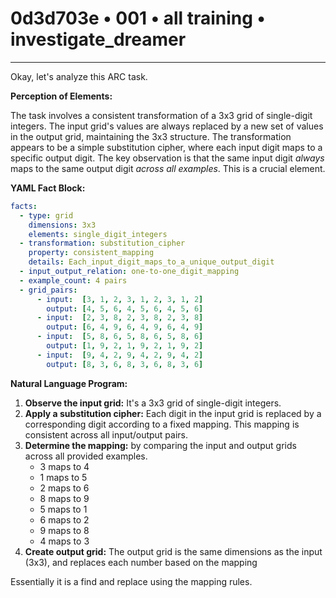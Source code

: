 # 0d3d703e • 001 • all training • investigate_dreamer

---
Okay, let's analyze this ARC task.

**Perception of Elements:**

The task involves a consistent transformation of a 3x3 grid of single-digit integers. The input grid's values are always replaced by a new set of values in the output grid, maintaining the 3x3 structure.  The transformation appears to be a simple substitution cipher, where each input digit maps to a specific output digit. The key observation is that the same input digit *always* maps to the same output digit *across all examples*. This is a crucial element.

**YAML Fact Block:**



```yaml
facts:
  - type: grid
    dimensions: 3x3
    elements: single_digit_integers
  - transformation: substitution_cipher
    property: consistent_mapping
    details: Each_input_digit_maps_to_a_unique_output_digit
  - input_output_relation: one-to-one_digit_mapping
  - example_count: 4 pairs
  - grid_pairs:
      - input:  [3, 1, 2, 3, 1, 2, 3, 1, 2]
        output: [4, 5, 6, 4, 5, 6, 4, 5, 6]
      - input:  [2, 3, 8, 2, 3, 8, 2, 3, 8]
        output: [6, 4, 9, 6, 4, 9, 6, 4, 9]
      - input:  [5, 8, 6, 5, 8, 6, 5, 8, 6]
        output: [1, 9, 2, 1, 9, 2, 1, 9, 2]
      - input:  [9, 4, 2, 9, 4, 2, 9, 4, 2]
        output: [8, 3, 6, 8, 3, 6, 8, 3, 6]
```



**Natural Language Program:**

1.  **Observe the input grid:**  It's a 3x3 grid of single-digit integers.
2.  **Apply a substitution cipher:** Each digit in the input grid is replaced by a corresponding digit according to a fixed mapping. This mapping is consistent across all input/output pairs.
3.  **Determine the mapping:** by comparing the input and output grids across all provided examples.
     *   3 maps to 4
     *   1 maps to 5
     *   2 maps to 6
     *   8 maps to 9
     *   5 maps to 1
     *   6 maps to 2
     *   9 maps to 8
     *   4 maps to 3
4.  **Create output grid:** The output grid is the same dimensions as the input (3x3), and replaces each number based on the mapping

Essentially it is a find and replace using the mapping rules.

